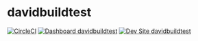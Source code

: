 # davidbuildtest

[![CircleCI](https://circleci.com/gh/davidneedham/davidbuildtest.svg?style=shield)](https://circleci.com/gh/davidneedham/davidbuildtest)
[![Dashboard davidbuildtest](https://img.shields.io/badge/dashboard-davidbuildtest-yellow.svg)](https://dashboard.pantheon.io/sites/c9f73be1-aa85-4c8f-92dc-c5defc7b2c27#dev/code)
[![Dev Site davidbuildtest](https://img.shields.io/badge/site-davidbuildtest-blue.svg)](http://dev-davidbuildtest.pantheonsite.io/)